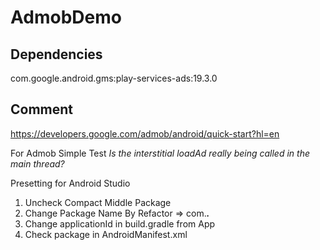 # AdmobDemo

## Dependencies

com.google.android.gms:play-services-ads:19.3.0

## Comment

https://developers.google.com/admob/android/quick-start?hl=en

For Admob Simple Test
*Is the interstitial loadAd really being called in the main thread?*

Presetting for Android Studio

1. Uncheck Compact Middle Package
2. Change Package Name By Refactor => com.***.***
3. Change applicationId in build.gradle from App
4. Check package in AndroidManifest.xml
